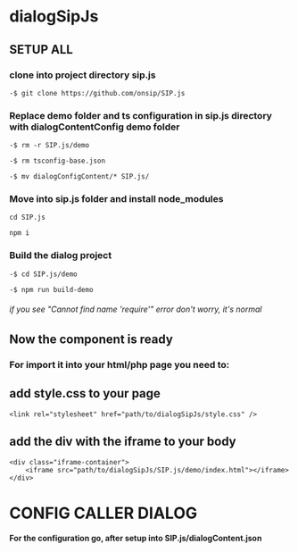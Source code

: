 # dialogSipJs

## SETUP ALL

### clone into project directory sip.js

```
-$ git clone https://github.com/onsip/SIP.js
```

### Replace demo folder and ts configuration in sip.js directory with dialogContentConfig demo folder

```
-$ rm -r SIP.js/demo
```
```
-$ rm tsconfig-base.json
```
```
-$ mv dialogConfigContent/* SIP.js/
```

### Move into sip.js folder and install node_modules
```
cd SIP.js
```
```
npm i
```

### Build the dialog project
```
-$ cd SIP.js/demo 
```
```
-$ npm run build-demo
```

###### if you see "Cannot find name 'require'" error don't worry, it's normal

## Now the component is ready

### For import it into your html/php page you need to:
## add style.css to your page
  ```<link rel="stylesheet" href="path/to/dialogSipJs/style.css" />```

## add the div with the iframe to your body
```
<div class="iframe-container">
    <iframe src="path/to/dialogSipJs/SIP.js/demo/index.html"></iframe>
</div>
```


# CONFIG CALLER DIALOG
#### For the configuration go, after setup into SIP.js/dialogContent.json



